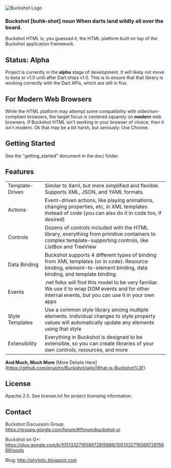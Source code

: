 ![Buckshot Logo](http://www.buckshotui.org/sandbox/web/resources/buckshot_logo.png)

### Buckshot [buhk-shot] *noun* When darts land wildly all over the board. ###

Buckshot HTML is, you guessed it, the HTML platform built on top of the Buckshot
application framework.

## Status: Alpha ##
Project is currently in the **alpha** stage of development.  It will likely not
move to beta or v1.0 until after Dart ships v1.0. This is to ensure that that 
library is working correctly with the Dart APIs, which are still in flux.

## For Modern Web Browsers ##
While the HTML platform may attempt some compatibility with older/non-compliant 
browsers, the target focus is centered squarely on **modern** web browsers.  If Buckshot HTML
isn't working in your browser of choice, then it isn't modern.  Ok that may be a 
bit harsh, but seriously: Use Chrome.

## Getting Started ##
See the "getting_started" document in the doc/ folder.

## Features ##
<table>
<tr>
<td>Template-Driven</td>
<td>Similar to Xaml, but more simplified and flexible.  Supports XML, JSON, and YAML formats.</td>
</tr>
<tr>
<td>Actions</td>
<td>Event-driven actions, like playing animations, changing properties, etc, in XML templates instead of code (you can also do it in code too, if desired)</td>
</tr>
<tr>
<td>Controls</td>
<td>Dozens of controls included with the HTML library, everything from primitive containers to complex template-supporting controls, like ListBox and TreeView</td>
</tr>
<tr>
<td>Data Binding</td>
<td>
Buckshot supports 4 different types of binding from XML templates (or in code):  Resource binding, element-to-element binding, data binding, and template binding</td>
</tr>
<tr>
<td>Events</td>
<td>.net folks will find this model to be very familiar.  We use it to wrap DOM events and for other internal events, but you can use it in your own apps</td>
</tr>
<tr>
<td>Style Templates</td>
<td>Use a common style library among multiple elements.  Individual changes to style property values will automatically update any elements using that style</td>
</tr>
<tr>
<td>Extensibility</td>
<td>Everything in Buckshot is designed to be extensible, so you can create libraries of your own controls, resources, and more</td>
</tr>
</table>

**And Much, Much More** [More Details Here] (https://github.com/prujohn/Buckshot/wiki/What-is-Buckshot%3F)

## License ##
Apache 2.0. See license.txt for project licensing information.

## Contact ##
Buckshot Discussion Group: <https://groups.google.com/forum/#!forum/buckshot-ui>

Buckshot on G+: <https://plus.google.com/b/105133271658972815666/105133271658972815666/posts>

Blog: <http://phylotic.blogspot.com>
